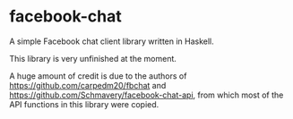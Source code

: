 # facebook-chat

A simple Facebook chat client library written in Haskell.

This library is very unfinished at the moment.

A huge amount of credit is due to the authors of https://github.com/carpedm20/fbchat and https://github.com/Schmavery/facebook-chat-api, from which most of the API functions in this library were copied.
